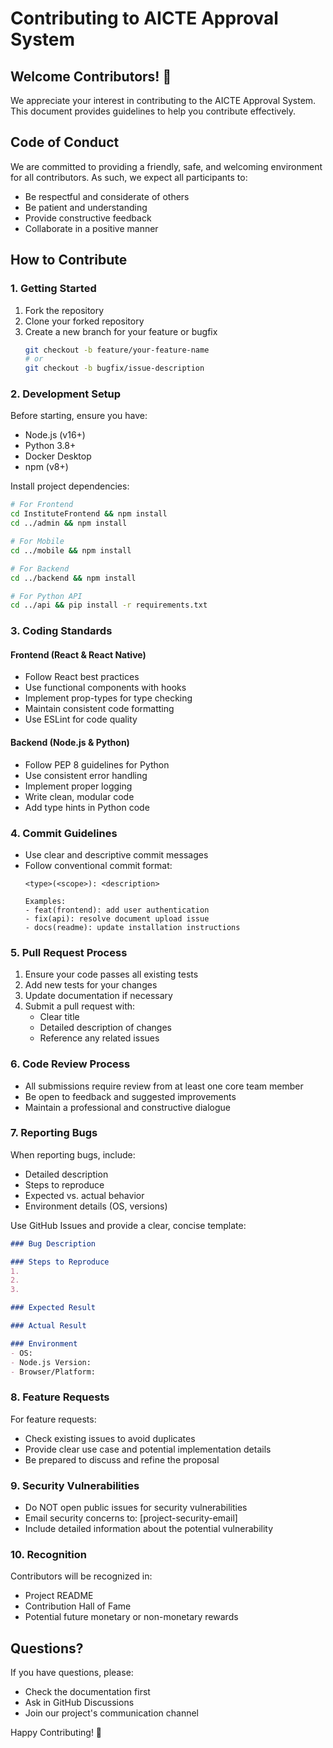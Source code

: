 # Contributing to AICTE Approval System

## Welcome Contributors! 🌟

We appreciate your interest in contributing to the AICTE Approval System. This document provides guidelines to help you contribute effectively.

## Code of Conduct

We are committed to providing a friendly, safe, and welcoming environment for all contributors. As such, we expect all participants to:

- Be respectful and considerate of others
- Be patient and understanding
- Provide constructive feedback
- Collaborate in a positive manner

## How to Contribute

### 1. Getting Started

1. Fork the repository
2. Clone your forked repository
3. Create a new branch for your feature or bugfix
   ```bash
   git checkout -b feature/your-feature-name
   # or
   git checkout -b bugfix/issue-description
   ```

### 2. Development Setup

Before starting, ensure you have:
- Node.js (v16+)
- Python 3.8+
- Docker Desktop
- npm (v8+)

Install project dependencies:
```bash
# For Frontend
cd InstituteFrontend && npm install
cd ../admin && npm install

# For Mobile
cd ../mobile && npm install

# For Backend
cd ../backend && npm install

# For Python API
cd ../api && pip install -r requirements.txt
```

### 3. Coding Standards

#### Frontend (React & React Native)
- Follow React best practices
- Use functional components with hooks
- Implement prop-types for type checking
- Maintain consistent code formatting
- Use ESLint for code quality

#### Backend (Node.js & Python)
- Follow PEP 8 guidelines for Python
- Use consistent error handling
- Implement proper logging
- Write clean, modular code
- Add type hints in Python code

### 4. Commit Guidelines

- Use clear and descriptive commit messages
- Follow conventional commit format:
  ```
  <type>(<scope>): <description>
  
  Examples:
  - feat(frontend): add user authentication
  - fix(api): resolve document upload issue
  - docs(readme): update installation instructions
  ```

### 5. Pull Request Process

1. Ensure your code passes all existing tests
2. Add new tests for your changes
3. Update documentation if necessary
4. Submit a pull request with:
   - Clear title
   - Detailed description of changes
   - Reference any related issues

### 6. Code Review Process

- All submissions require review from at least one core team member
- Be open to feedback and suggested improvements
- Maintain a professional and constructive dialogue

### 7. Reporting Bugs

When reporting bugs, include:
- Detailed description
- Steps to reproduce
- Expected vs. actual behavior
- Environment details (OS, versions)

Use GitHub Issues and provide a clear, concise template:
```markdown
### Bug Description

### Steps to Reproduce
1. 
2. 
3. 

### Expected Result

### Actual Result

### Environment
- OS:
- Node.js Version:
- Browser/Platform:
```

### 8. Feature Requests

For feature requests:
- Check existing issues to avoid duplicates
- Provide clear use case and potential implementation details
- Be prepared to discuss and refine the proposal

### 9. Security Vulnerabilities

- Do NOT open public issues for security vulnerabilities
- Email security concerns to: [project-security-email]
- Include detailed information about the potential vulnerability

### 10. Recognition

Contributors will be recognized in:
- Project README
- Contribution Hall of Fame
- Potential future monetary or non-monetary rewards

## Questions?

If you have questions, please:
- Check the documentation first
- Ask in GitHub Discussions
- Join our project's communication channel

Happy Contributing! 🚀
